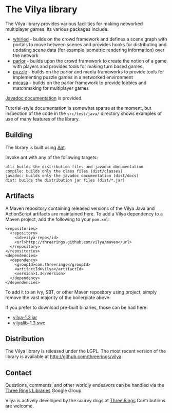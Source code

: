 The Vilya library
=================

The Vilya library provides various facilities for making networked multiplayer
games. Its various packages include:

* [whirled] - builds on the crowd framework and defines a scene graph with
  portals to move between scenes and provides hooks for distributing and
  updating scene data (for example isometric rendering information) over the
  network
* [parlor] - builds upon the crowd framework to create the notion of a game with
  players and provides tools for making turn based games
* [puzzle] - builds on the parlor and media frameworks to provide tools for
  implementing puzzle games in a networked environment
* [micasa] - builds on the parlor framework to provide lobbies and matchmaking
  for multiplayer games

[Javadoc documentation](http://threerings.github.com/vilya/apidocs/) is provided.

Tutorial-style documentation is somewhat sparse at the moment, but inspection
of the code in the `src/test/java/` directory shows examples of use of many
features of the library.

Building
--------

The library is built using [Ant](http://ant.apache.org/).

Invoke ant with any of the following targets:

    all: builds the distribution files and javadoc documentation
    compile: builds only the class files (dist/classes)
    javadoc: builds only the javadoc documentation (dist/docs)
    dist: builds the distribution jar files (dist/*.jar)

Artifacts
---------

A Maven repository containing released versions of the Vilya Java and
ActionScript artifacts are maintained here. To add a Vilya dependency to a
Maven project, add the following to your `pom.xml`:

    <repositories>
      <repository>
        <id>vilya-repo</id>
        <url>http://threerings.github.com/vilya/maven</url>
      </repository>
    </repositories>
    <dependencies>
      <dependency>
        <groupId>com.threerings</groupId>
        <artifactId>vilya</artifactId>
        <version>1.3</version>
      </dependency>
    </dependencies>

To add it to an Ivy, SBT, or other Maven repository using project, simply
remove the vast majority of the boilerplate above.

If you prefer to download pre-built binaries, those can be had here:

* [vilya-1.3.jar](http://threerings.github.com/vilya/maven/com/threerings/vilya/1.3/vilya-1.3.jar)
* [vilyalib-1.3.swc](http://threerings.github.com/vilya/maven/com/threerings/vilyalib/1.3/vilyalib-1.3.swc)

Distribution
------------

The Vilya library is released under the LGPL. The most recent version of the
library is available at http://github.com/threerings/vilya.

Contact
-------

Questions, comments, and other worldly endeavors can be handled via the [Three
Rings Libraries](http://groups.google.com/group/ooo-libs) Google Group.

Vilya is actively developed by the scurvy dogs at
[Three Rings](http://www.threerings.net) Contributions are welcome.

[whirled]: http://threerings.github.com/vilya/apidocs/com/threerings/whirled/package-summary.html
[parlor]: http://threerings.github.com/vilya/apidocs/com/threerings/parlor/package-summary.html
[puzzle]: http://threerings.github.com/vilya/apidocs/com/threerings/puzzle/package-summary.html
[micasa]: http://threerings.github.com/vilya/apidocs/com/threerings/micasa/package-summary.html
